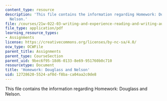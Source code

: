 ```yaml
---
content_type: resource
description: 'This file contains the information regarding Homework: Douglass and
  Nelson.'
file: /courses/21w-022-03-writing-and-experience-reading-and-writing-autobiography-spring-2014/127286205524af0df8baca04aa2c0de8_MIT21W_022_03S14_0304.pdf
file_type: application/pdf
learning_resource_types:
- Assignments
license: https://creativecommons.org/licenses/by-nc-sa/4.0/
ocw_type: OCWFile
parent_title: Assignments
parent_type: CourseSection
parent_uid: 9bec6f95-18d6-0133-8e69-951760b0c710
resourcetype: Document
title: 'Homework: Douglass and Nelson'
uid: 12728620-5524-af0d-f8ba-ca04aa2c0de8
---
```

This file contains the information regarding Homework: Douglass and Nelson.